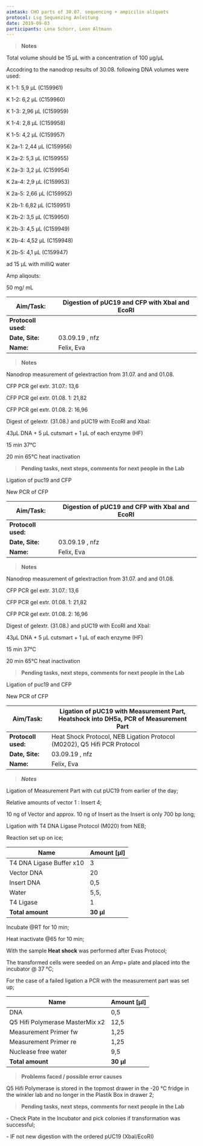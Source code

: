 ```yaml
---
aimtask: CHO parts of 30.07. sequencing + ampicilin aliquots
protocol: Lsg Sequenzing Anleitung
date: 2019-09-03 
participants: Lena Schorr, Leon Altmann
---
```


> **Notes**



Total volume should be 15 µL with a concentration of 100 µg/µL



Accodring to the nanodrop results of 30.08. following DNA volumes were used: 



K 1-1: 5,9 µL (C159961)

K 1-2: 6,2 µL (C159960)

K 1-3: 2,96 µL (C159959)

K 1-4: 2,8 µL (C159958)

K 1-5: 4,2 µL (C159957)

K 2a-1: 2,44 µL (C159956)

K 2a-2: 5,3 µL (C159955)

K 2a-3: 3,2 µL (C159954)

K 2a-4: 2,9 µL (C159953)

K 2a-5: 2,66 µL (C159952)

K 2b-1: 6,82 µL (C159951)

K 2b-2: 3,5 µL (C159950)

K 2b-3: 4,5 µL (C159949)

K 2b-4: 4,52 µL (C159948)

K 2b-5: 4,1 µL (C159947)



ad 15 µL with milliQ water



Amp aliqouts:

50 mg/ mL



| **Aim/Task:**       | Digestion of pUC19 and CFP with Xbal and EcoRI |
| ------------------- | ---------------------------------------------- |
| **Protocoll used:** |                                                |
| **Date, Site:**     | 03.09.19 , nfz                                 |
| **Name:**           | Felix, Eva                                     |



> **Notes**

Nanodrop measurement of gelextraction from 31.07. and and 01.08. 

CFP PCR gel extr. 31.07.: 13,6

CFP PCR gel extr. 01.08. 1: 21,82

CFP PCR gel extr. 01.08. 2: 16,96



Digest of gelextr. (31.08.) and pUC19 with EcoRI and XbaI: 

43µL DNA + 5 µL cutsmart + 1 µL of each enzyme (HF)



15 min 37°C

20 min 65°C heat inactivation

> **Pending tasks, next steps, comments for next people in the Lab**





Ligation of puc19 and CFP

New PCR of CFP



| **Aim/Task:**       | Digestion of pUC19 and CFP with Xbal and EcoRI |
| ------------------- | ---------------------------------------------- |
| **Protocoll used:** |                                                |
| **Date, Site:**     | 03.09.19 , nfz                                 |
| **Name:**           | Felix, Eva                                     |



> **Notes**

Nanodrop measurement of gelextraction from 31.07. and and 01.08. 

CFP PCR gel extr. 31.07.: 13,6

CFP PCR gel extr. 01.08. 1: 21,82

CFP PCR gel extr. 01.08. 2: 16,96



Digest of gelextr. (31.08.) and pUC19 with EcoRI and XbaI: 

43µL DNA + 5 µL cutsmart + 1 µL of each enzyme (HF)



15 min 37°C

20 min 65°C heat inactivation

> **Pending tasks, next steps, comments for next people in the Lab**





Ligation of puc19 and CFP

New PCR of CFP



| **Aim/Task:**       | Ligation of pUC19 with Measurement Part, Heatshock into DH5a, PCR of Measurement Part |
| ------------------- | ------------------------------------------------------------ |
| **Protocoll used:** | Heat Shock Protocol, NEB Ligation Protocol (M0202), Q5 Hifi PCR Protocol |
| **Date, Site:**     | 03.09.19 , nfz                                               |
| **Name:**           | Felix, Eva                                                   |



> ***Notes***



Ligation of Measurement Part with cut pUC19 from earlier of the day;

Relative amounts of vector 1 : Insert 4;

10 ng of Vector and approx. 10 ng of Insert as the Insert is only 700 bp long;

Ligation with T4 DNA Ligase Protocol (M020) from NEB;

Reaction set up on ice;



| **Name**                 | **Amount [µl]** |
| ------------------------ | --------------- |
| T4 DNA Ligase Buffer x10 | 3               |
| Vector DNA               | 20              |
| Insert DNA               | 0,5             |
| Water                    | 5,5,            |
| T4 Ligase                | 1               |
| **Total amount**         | **30 µl**       |



Incubate @RT for 10 min;

Heat inactivate @65 for 10 min;



With the sample **Heat shock** was performed after Evas Protocol; 

The transformed cells were seeded on an Amp+ plate and placed into the incubator @ 37 °C;



For the case of a failed ligation a PCR with the measurement part was set up;



| **Name**                        | **Amount [µl]** |
| ------------------------------- | --------------- |
| DNA                             | 0,5             |
| Q5 Hifi Polymerase MasterMix x2 | 12,5            |
| Measurement Primer fw           | 1,25            |
| Measurement Primer re           | 1,25            |
| Nuclease free water             | 9,5             |
| **Total amount**                | **30 µl**       |

> **Problems faced / possible error causes**

 Q5 Hifi Polymerase is stored in the topmost drawer in the -20 °C fridge in the winkler lab and no longer in the Plastik Box in drawer 2;



> **Pending tasks, next steps, comments for next people in the Lab**



\- Check Plate in the Incubator and pick colonies if transformation was successful;

\- IF not new digestion with the ordered pUC19 (XbaI/EcoRI)
